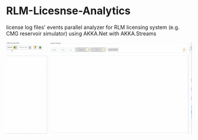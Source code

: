 # RLM-Licesnse-Analytics
license log files' events parallel analyzer for RLM licensing system (e.g. CMG reservoir simulator)
using AKKA.Net with AKKA.Streams

![RLM License analyzer Demo](demo/demo.gif)